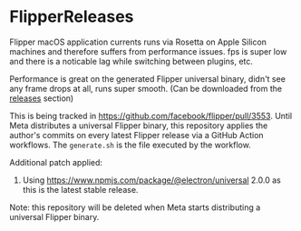 # FlipperReleases

Flipper macOS application currents runs via Rosetta on Apple Silicon machines and therefore suffers from performance issues. fps is super low and there is a noticable lag while switching between plugins, etc.

Performance is great on the generated Flipper universal binary, didn't see any frame drops at all, runs super smooth. (Can be downloaded from the [releases](https://github.com/chiragramani/FlipperReleases/releases) section)

This is being tracked in https://github.com/facebook/flipper/pull/3553. Until Meta distributes a universal Flipper binary, this repository applies the author's commits on every latest Flipper release via a GitHub Action workflows. The `generate.sh` is the file executed by the workflow.

Additional patch applied:
1. Using https://www.npmjs.com/package/@electron/universal 2.0.0 as this is the latest stable release. 


Note: this repository will be deleted when Meta starts distributing a universal Flipper binary.
